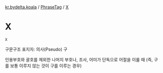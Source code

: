 [kr.bydelta.koala](../index.md) / [PhraseTag](index.md) / [X](./-x.md)

# X

`X`

구문구조 표지자: 의사(Pseudo) 구

인용부호와 괄호를 제외한 나머지 부호나, 조사, 어미가 단독으로 어절을 이룰 때 (즉, 구를 보통 이루지 않는 것이 구를 이루는 경우)

